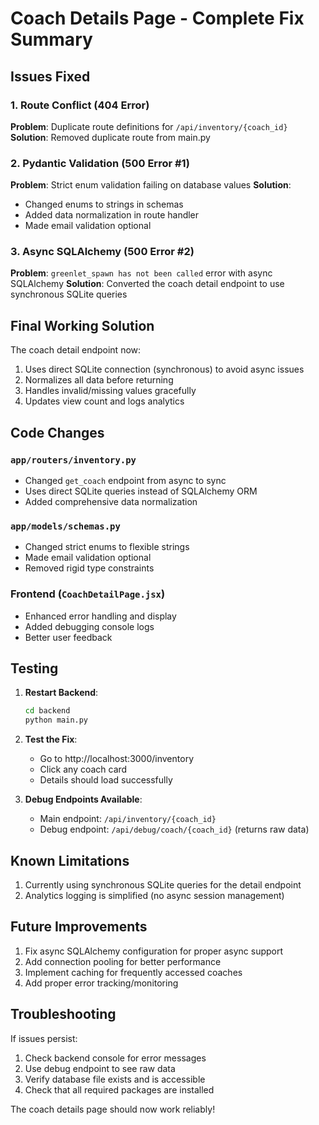 # Coach Details Page - Complete Fix Summary

## Issues Fixed

### 1. Route Conflict (404 Error)
**Problem**: Duplicate route definitions for `/api/inventory/{coach_id}`
**Solution**: Removed duplicate route from main.py

### 2. Pydantic Validation (500 Error #1)
**Problem**: Strict enum validation failing on database values
**Solution**: 
- Changed enums to strings in schemas
- Added data normalization in route handler
- Made email validation optional

### 3. Async SQLAlchemy (500 Error #2)
**Problem**: `greenlet_spawn has not been called` error with async SQLAlchemy
**Solution**: Converted the coach detail endpoint to use synchronous SQLite queries

## Final Working Solution

The coach detail endpoint now:
1. Uses direct SQLite connection (synchronous) to avoid async issues
2. Normalizes all data before returning
3. Handles invalid/missing values gracefully
4. Updates view count and logs analytics

## Code Changes

### `app/routers/inventory.py`
- Changed `get_coach` endpoint from async to sync
- Uses direct SQLite queries instead of SQLAlchemy ORM
- Added comprehensive data normalization

### `app/models/schemas.py`
- Changed strict enums to flexible strings
- Made email validation optional
- Removed rigid type constraints

### Frontend (`CoachDetailPage.jsx`)
- Enhanced error handling and display
- Added debugging console logs
- Better user feedback

## Testing

1. **Restart Backend**:
   ```bash
   cd backend
   python main.py
   ```

2. **Test the Fix**:
   - Go to http://localhost:3000/inventory
   - Click any coach card
   - Details should load successfully

3. **Debug Endpoints Available**:
   - Main endpoint: `/api/inventory/{coach_id}`
   - Debug endpoint: `/api/debug/coach/{coach_id}` (returns raw data)

## Known Limitations

1. Currently using synchronous SQLite queries for the detail endpoint
2. Analytics logging is simplified (no async session management)

## Future Improvements

1. Fix async SQLAlchemy configuration for proper async support
2. Add connection pooling for better performance
3. Implement caching for frequently accessed coaches
4. Add proper error tracking/monitoring

## Troubleshooting

If issues persist:
1. Check backend console for error messages
2. Use debug endpoint to see raw data
3. Verify database file exists and is accessible
4. Check that all required packages are installed

The coach details page should now work reliably!
